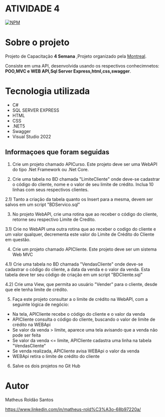 # ATIVIDADE 4
[![NPM](https://img.shields.io/npm/l/react)](https://github.com/MatheusRoldao/AtivSem04/blob/master/LICENSE) 

# Sobre o projeto

Projeto de Capacitação  **4 Semana** ,Projeto organizado pela  [Montreal](https://www.montreal.com.br/ "Site da Montrel").

Consiste em uma API, desenvolvida usando os respectivos conhecimnetos: **POO,MVC e WEB API,Sql Server Express,html,css,swagger**.

# Tecnologia utilizada
- C# 
- SQL SERVER EXPRESS
- HTML
- CSS
- .NET5 
- Swagger
- Visual Studio 2022

## Informaçoes que foram seguidas

1) Crie um projeto chamado APICurso. Este projeto deve ser uma WebAPI do tipo .Net Framework ou .Net Core.

2) Crie uma tabela no BD chamada "LimiteCliente" onde deve-se cadastrar o código do cliente, nome e o valor de seu limite de crédito. Inclua 10 linhas com seus respectivos clientes. 

2.1) Tanto a criação da tabela quanto os Insert para a mesma, devem ser salvos em um script "BDServico.sql"

3) No projeto WebAPI, crie uma rotina que ao receber o código do cliente, retorne seu respectivo Limite de Credito.

3.1) Crie no WebAPI uma outra rotina que ao receber o codigo do cliente e um valor qualquer, decrementa este valor do Limite de Crédito do Cliente em questão.

4) Crie um projeto chamado APICliente. Este projeto deve ser um sistema Web MVC

4.1) Crie uma tabela no BD chamada "VendasCliente" onde deve-se cadastrar o código do cliente, a data da venda e o valor da venda. Esta tabela deve ter seu código de criação em um script "BDCliente.sql"

4.2) Crie uma View, que permita ao usuário "Vender" para o cliente, desde que ele tenha limite de crédito.

5) Faça este projeto consultar a o limite de crédito na WebAPI, com a seguinte lógica de negócio:

- Na tela, APICliente recebe o código do cliente e o valor da venda
- APICliente consulta o código do cliente, buscando o valor de limite de crédito na WEBApi
- Se valor da venda > limite, aparece uma tela avisando que a venda não pode ser feita
- Se valor da venda <=  limite, APICliente cadastra uma linha na tabela "VendasCliente"
- Se venda realizada, APICliente avisa WEBApi o valor da venda
- WEBApi retira o limite de crédito do cliente

6) Salve os dois projetos no Git Hub

# Autor

Matheus Roldão Santos

https://www.linkedin.com/in/matheus-rold%C3%A3o-68b97220a/


